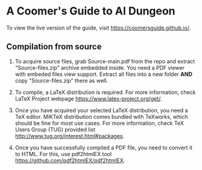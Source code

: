 # A Coomer's Guide to AI Dungeon

To view the live version of the guide, visit https://coomersguide.github.io/.

## Compilation from source

1. To acquire source files, grab Source-main.pdf from the repo and extract "Source-files.zip" archive embedded inside. You need a PDF viewer with embeded files view support.
Extract all files into a new folder **AND** copy "Source-files.zip" there as well.

2. To compile, a LaTeX distribution is required. For more information, check LaTeX Project webpage https://www.latex-project.org/get/.

3. Once you have acquired your selected LaTeX distribution, you need a TeX editor. MiKTeX distribution comes bundled with TeXworks, which should be fine for most use cases. For more information, check TeX Users Group (TUG) provided list http://www.tug.org/interest.html#packages.

4. Once you have successfully compiled a PDF file, you need to convert it to HTML. For this, use pdf2htmlEX tool https://github.com/pdf2htmlEX/pdf2htmlEX.
